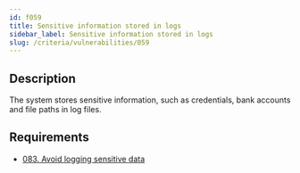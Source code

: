 ```yaml
---
id: f059
title: Sensitive information stored in logs
sidebar_label: Sensitive information stored in logs
slug: /criteria/vulnerabilities/059
---
```


## Description

The system stores sensitive information,
such as credentials,
bank accounts
and file paths in log files.

## Requirements

- [083. Avoid logging sensitive data](/criteria/requirements/logs/083)
